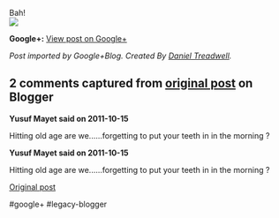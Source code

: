 <!--
date: '2011-10-15'
published: true
slug: 2011-10-bah
time_to_read: 5
title: Bah!
-->

Bah!  
[![](https://lh6.googleusercontent.com/-ywxbz-f-578/TpliIWt3qlI/AAAAAAAAFj0/2QgWp_hIDBY/s0-d/11%2B-%2B1)](https://lh6.googleusercontent.com/-ywxbz-f-578/TpliIWt3qlI/AAAAAAAAFj0/2QgWp_hIDBY/s0-d/11%2B-%2B1)

**Google+:** [View post on Google+](https://plus.google.com/103392016560023386646/posts/c56nXyNNMZJ)

  
  
*Post imported by Google+Blog. Created By [Daniel Treadwell](http://minimali.se/).*



## 2 comments captured from [original post](https://ysfk.blogspot.com/2011/10/bah.html) on Blogger

**Yusuf Mayet said on 2011-10-15**

Hitting old age are we......forgetting to put your teeth in in the morning ?

**Yusuf Mayet said on 2011-10-15**

Hitting old age are we......forgetting to put your teeth in in the morning ?



[Original post](https://ysfk.blogspot.com/2011/10/bah.html)

#google+ #legacy-blogger 